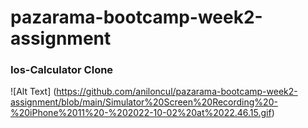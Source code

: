 # pazarama-bootcamp-week2-assignment

### Ios-Calculator Clone
![Alt Text] (https://github.com/aniloncul/pazarama-bootcamp-week2-assignment/blob/main/Simulator%20Screen%20Recording%20-%20iPhone%2011%20-%202022-10-02%20at%2022.46.15.gif) 
